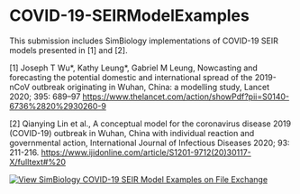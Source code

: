 # COVID-19-SEIRModelExamples

This submission includes SimBiology implementations of COVID-19 SEIR models presented in [1] and [2]. 

[1] Joseph T Wu*, Kathy Leung*, Gabriel M Leung, Nowcasting and forecasting the potential domestic and international spread of the 2019-nCoV outbreak originating in Wuhan, China: a modelling study, Lancet 2020; 395: 689–97 https://www.thelancet.com/action/showPdf?pii=S0140-6736%2820%2930260-9 

[2] Qianying Lin et al., A conceptual model for the coronavirus disease 2019 (COVID-19) outbreak in Wuhan, China with individual reaction and governmental action, International Journal of Infectious Diseases 2020; 93: 211-216. https://www.ijidonline.com/article/S1201-9712(20)30117-X/fulltext#%20

[![View SimBiology COVID-19 SEIR Model Examples on File Exchange](https://www.mathworks.com/matlabcentral/images/matlab-file-exchange.svg)](https://www.mathworks.com/matlabcentral/fileexchange/76367-simbiology-covid-19-seir-model-examples)
